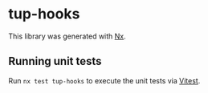 # tup-hooks

This library was generated with [Nx](https://nx.dev).

## Running unit tests

Run `nx test tup-hooks` to execute the unit tests via [Vitest](https://vitest.dev/).
